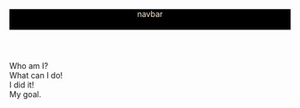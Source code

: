 <!DOCTYPE html>
<html lang="en">
<head>
    <meta charset="UTF-8">
    <meta http-equiv="X-UA-Compatible" content="IE=edge">
    <meta name="viewport" content="width=device-width, initial-scale=1.0">
    <title>ShinMini</title>
</head>
<body>
        <header class="mainheader" style="background: black; color:antiquewhite; padding-bottom: 20px;">navbar</header>
            <div class="componets">Who am I?</div>
            <div class="componets">What can I do!</div>
            <div class="componets">I did it!</div>
            <div class="componets">My goal.</div>
</body>
</html>